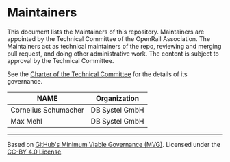 # Maintainers

This document lists the Maintainers of this repository. Maintainers are appointed by the Technical Committee of the OpenRail Association. The Maintainers act as technical maintainers of the repo, reviewing and merging pull request, and doing other administrative work. The content is subject to approval by the Technical Committee.

See the [Charter of the Technical Committee](charter.md) for the details of its governance.

| **NAME** | **Organization** |
| --- | --- |
| Cornelius Schumacher | DB Systel GmbH |
| Max Mehl | DB Systel GmbH |

---
Based on [GitHub's Minimum Viable Governance (MVG)](https://github.com/github/MVG). Licensed under the [CC-BY 4.0 License](https://creativecommons.org/licenses/by/4.0/).
